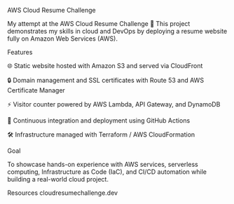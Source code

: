 AWS Cloud Resume Challenge

My attempt at the AWS Cloud Resume Challenge 🚀
This project demonstrates my skills in cloud and DevOps by deploying a resume website fully on Amazon Web Services (AWS).

Features

🌐 Static website hosted with Amazon S3 and served via CloudFront

🔒 Domain management and SSL certificates with Route 53 and AWS Certificate Manager

⚡ Visitor counter powered by AWS Lambda, API Gateway, and DynamoDB

🔄 Continuous integration and deployment using GitHub Actions

🛠 Infrastructure managed with Terraform / AWS CloudFormation

Goal

To showcase hands-on experience with AWS services, serverless computing, Infrastructure as Code (IaC), and CI/CD automation while building a real-world cloud project.

Resources
cloudresumechallenge.dev
